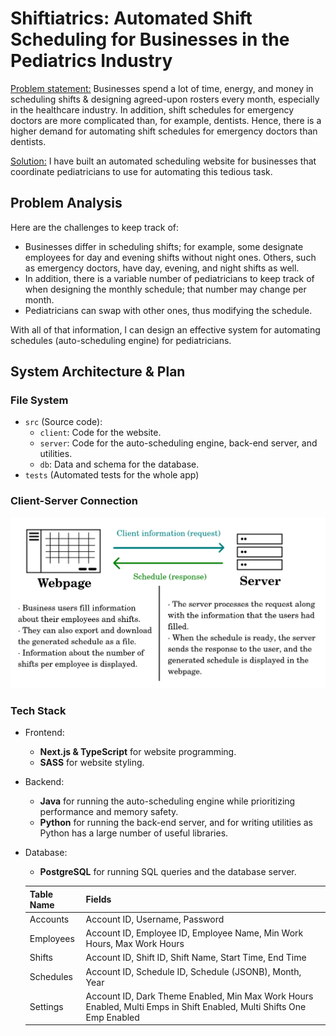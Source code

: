 # Shiftiatrics: Automated Shift Scheduling for Businesses in the Pediatrics Industry
<u>Problem statement:</u> Businesses spend a lot of time, energy, and money in scheduling shifts & designing agreed-upon rosters every month, especially in the healthcare industry. In addition, shift schedules for emergency doctors are more complicated than, for example, dentists. Hence, there is a higher demand for automating shift schedules for emergency doctors than dentists.

<u>Solution:</u> I have built an automated scheduling website for businesses that coordinate pediatricians to use for automating this tedious task.

## Problem Analysis
Here are the challenges to keep track of:
- Businesses differ in scheduling shifts; for example, some designate employees for day and evening shifts without night ones. Others, such as emergency doctors, have day, evening, and night shifts as well.
- In addition, there is a variable number of pediatricians to keep track of when designing the monthly schedule; that number may change per month.
- Pediatricians can swap with other ones, thus modifying the schedule.

With all of that information, I can design an effective system for automating schedules (auto-scheduling engine) for pediatricians.

## System Architecture & Plan
### File System
- `src` (Source code):
    - `client`: Code for the website.
    - `server`: Code for the auto-scheduling engine, back-end server, and utilities.
    - `db`: Data and schema for the database.
- `tests` (Automated tests for the whole app)

### Client-Server Connection
<img src='blueprints/client_and_server.png' width=700>

### Tech Stack
- Frontend:
    - **Next.js & TypeScript** for website programming.
    - **SASS** for website styling.
- Backend:
    - **Java** for running the auto-scheduling engine while prioritizing performance and memory safety.
    - **Python** for running the back-end server, and for writing utilities as Python has a large number of useful libraries.
- Database:
    - **PostgreSQL** for running SQL queries and the database server.

    | Table Name  | Fields                                                                                   |
    |-------------|------------------------------------------------------------------------------------------|
    | Accounts    | Account ID, Username, Password                                                          |
    | Employees   | Account ID, Employee ID, Employee Name, Min Work Hours, Max Work Hours                  |
    | Shifts      | Account ID, Shift ID, Shift Name, Start Time, End Time                                  |
    | Schedules   | Account ID, Schedule ID, Schedule (JSONB), Month, Year                                  |
    | Settings    | Account ID, Dark Theme Enabled, Min Max Work Hours Enabled, Multi Emps in Shift Enabled, Multi Shifts One Emp Enabled |